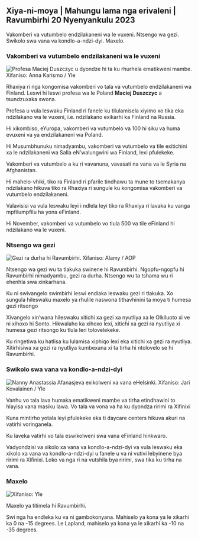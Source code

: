 ## Xiya-ni-moya \| Mahungu lama nga erivaleni \| Ravumbirhi 20 Nyenyankulu 2023

Vakomberi va vutumbelo endzilakaneni wa le vuxeni. Ntsengo wa gezi. Swikolo swa vana va kondlo-a-ndzi-dyi. Maxelo.

### Vakomberi va vutumbelo endzilakaneni wa le vuxeni

![Profesa Maciej Duszczyc u dyondze hi ta ku rhurhela ematikweni mambe. Xifaniso: Anna Karismo / Yle](https://ku.q_auto:eco/f_auto/fl_lossy/v1700423531/39-1203119655a67178e33b)

Rhaxiya ri nga kongomisa vakomberi vo tala va vutumbelo endzilakaneni wa Finland. Leswi hi leswi profesa wa le Poland **Maciej Duszczyc** a tsundzuxaka swona.

Profesa u vula leswaku Finland ri fanele ku tilulamisela xiyimo xo tika eka ndzilakano wa le vuxeni, i.e. ndzilakano exikarhi ka Finland na Russia.

Hi xikombiso, eYuropa, vakomberi va vutumbelo va 100 hi siku va huma evuxeni va ya endzilakaneni wa Poland.

Hi Musumbhunuku nimadyambu, vakomberi va vutumbelo va tile exitichini xa le ndzilakaneni wa Salla eN’walungwini wa Finland, lexi pfulekeke.

Vakomberi va vutumbelo a ku ri vavanuna, vavasati na vana va le Syria na Afghanistan.

Hi mahelo-vhiki, tiko ra Finland ri pfarile tindhawu ta mune to tsemakanya ndzilakano hikuva tiko ra Rhaxiya ri sungule ku kongomisa vakomberi va vutumbelo endzilakaneni.

Valavisisi va vula leswaku leyi i ndlela leyi tiko ra Rhaxiya ri lavaka ku vanga mpfilumpfilu ha yona eFinland.

Hi November, vakomberi va vutumbelo vo tlula 500 va tile eFinland hi ndzilakano wa le vuxeni.

### Ntsengo wa gezi

![Gezi ra durha hi Ravumbirhi. Xifaniso: Alamy / AOP](https://swifaniso.cdn.yle.fi/xifaniso/kulayicha/c_crop,h_3375,w_6000,x_0,y_467/ar_1.7777777777777777,c_fill,g_faces,h_675,w_1200/dpr_1.0/q_auto:eco/f_auto/fl_lossy/v1691842960/39-106121063c8f48238bcf)

Ntsengo wa gezi wu ta tlakuka swinene hi Ravumbirhi. Ngopfu-ngopfu hi Ravumbirhi nimadyambu, gezi ra durha. Ntsengo wu ta tshama wu ri ehenhla swa xinkarhana.

Ku ni swivangelo swimbirhi leswi endlaka leswaku gezi ri tlakuka. Xo sungula hileswaku maxelo ya rhulile naswona tithavhinini ta moya ti humesa gezi ritsongo

Xivangelo xin’wana hileswaku xitichi xa gezi xa nyutliya xa le Olkiluoto xi ve ni xihoxo hi Sonto. Hikwalaho ka xihoxo lexi, xitichi xa gezi ra nyutliya xi humesa gezi ritsongo ku tlula leri tolovelekeke.

Ku ringetiwa ku hatlisa ku lulamisa xiphiqo lexi eka xitichi xa gezi ra nyutliya. Xitirhisiwa xa gezi ra nyutliya kumbexana xi ta tirha hi ntolovelo se hi Ravumbirhi.

### Swikolo swa vana va kondlo-a-ndzi-dyi

![Nanny Anastassia Afanasjeva exikolweni xa vana eHelsinki. Xifaniso: Jari Kovalainen / Yle](https://ku.q_auto:eco/f_auto/fl_lossy/v1700133967/39-12015336555f596ca4eb)

Vanhu vo tala lava humaka ematikweni mambe va tirha etindhawini to hlayisa vana masiku lawa. Vo tala va vona va ha ku dyondza ririmi ra Xifinixi

Kuna mintirho yotala leyi pfulekeke eka ti daycare centers hikuva akuri na vatirhi voringanela.

Ku laveka vatirhi vo tala eswikolweni swa vana eFinland hinkwaro.

Vadyondzisi va xikolo xa vana va kondlo-a-ndzi-dyi va vula leswaku eka xikolo xa vana va kondlo-a-ndzi-dyi u fanele u va ni vutivi lebyinene bya ririmi ra Xifinixi. Loko va nga ri na vutshila bya ririmi, swa tika ku tirha na vana.

### Maxelo

![ Xifaniso: Yle](https://swifaniso.cdn.yle.fi/xifaniso/kulayicha/c_crop,h_1080,w_1919,x_0,y_0/ar_1.77777777777777777,c_fill,g_faces,h_675,w_1200/dpr_1.0/q_auto:eco/f_auto/fl_lossy/v1700492173/39-1203681655b7364e6c83)

Maxelo ya titimela hi Ravumbirhi.

Swi nga ha endleka ku va ni gambokonyana. Mahiselo ya kona ya le xikarhi ka 0 na -15 degrees. Le Lapland, mahiselo ya kona ya le xikarhi ka -10 na -35 degrees.